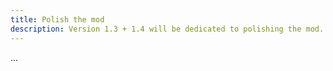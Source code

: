 ```yaml
---
title: Polish the mod
description: Version 1.3 + 1.4 will be dedicated to polishing the mod.
---
```


...